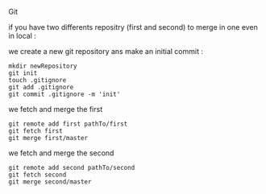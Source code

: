 Git

if you have two differents repositry (first and second) to merge in one even in local :

we create a new git repository ans make an initial commit :

    mkdir newRepository
    git init
    touch .gitignore
    git add .gitignore
    git commit .gitignore -m 'init'

we fetch and merge the first

    git remote add first pathTo/first
    git fetch first
    git merge first/master

we fetch and merge the second

    git remote add second pathTo/second
    git fetch second
    git merge second/master
